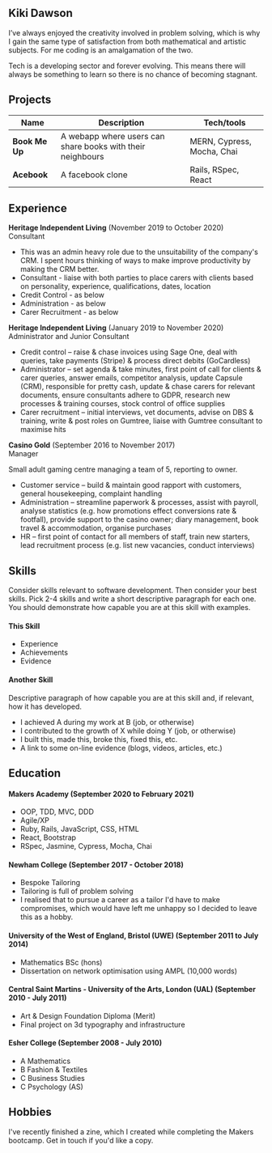 ## Kiki Dawson

I’ve always enjoyed the creativity involved in problem solving, which is why I gain the same type of satisfaction from both mathematical and artistic subjects. For me coding is an amalgamation of the two.

Tech is a developing sector and forever evolving. This means there will always be something to learn so there is no chance of becoming stagnant.

## Projects

| Name                         | Description       | Tech/tools        |
| ---------------------------- | ----------------- | ----------------- |
| **Book Me Up**            | A webapp where users can share books with their neighbours | MERN, Cypress, Mocha, Chai |
| **Acebook** | A facebook clone | Rails, RSpec, React             |

## Experience

**Heritage Independent Living** (November 2019 to October 2020)  
Consultant

- This was an admin heavy role due to the unsuitability of the company's CRM. I spent hours thinking of ways to make improve productivity by making the CRM better.
- Consultant - liaise with both parties to place carers with clients based on personality, experience, qualifications, dates, location
- Credit Control - as below
- Administration - as below
- Carer Recruitment - as below

**Heritage Independent Living** (January 2019 to November 2020)  
Administrator and Junior Consultant

- Credit control – raise & chase invoices using Sage One, deal with queries, take payments (Stripe) & process direct debits (GoCardless)
- Administrator – set agenda & take minutes, first point of call for clients & carer queries, answer emails, competitor analysis, update Capsule (CRM), responsible for pretty cash, update & chase carers for relevant documents, ensure consultants adhere to GDPR, research new processes & training courses, stock control of office supplies
- Carer recruitment – initial interviews, vet documents, advise on DBS & training, write & post roles on Gumtree, liaise with Gumtree consultant to maximise hits

**Casino Gold** (September 2016 to November 2017)  
Manager

Small adult gaming centre managing a team of 5, reporting to owner.

- Customer service – build & maintain good rapport with customers, general housekeeping, complaint handling
- Administration – streamline paperwork & processes, assist with payroll, analyse statistics (e.g. how promotions effect conversions rate & footfall), provide support to the casino owner; diary management, book travel & accommodation, organise purchases
- HR – first point of contact for all members of staff, train new starters, lead recruitment process (e.g. list new vacancies, conduct interviews)

## Skills

Consider skills relevant to software development. Then consider your best skills. Pick 2-4 skills and write a short descriptive paragraph for each one. You should demonstrate how capable you are at this skill with examples.

#### This Skill

- Experience
- Achievements
- Evidence

#### Another Skill

Descriptive paragraph of how capable you are at this skill and, if relevant, how it has developed.

- I achieved A during my work at B (job, or otherwise)
- I contributed to the growth of X while doing Y (job, or otherwise)
- I built this, made this, broke this, fixed this, etc.
- A link to some on-line evidence (blogs, videos, articles, etc.)

## Education

#### Makers Academy (September 2020 to February 2021)

- OOP, TDD, MVC, DDD
- Agile/XP
- Ruby, Rails, JavaScript, CSS, HTML
- React, Bootstrap
- RSpec, Jasmine, Cypress, Mocha, Chai

#### Newham College (September 2017 - October 2018)

- Bespoke Tailoring
- Tailoring is full of problem solving
- I realised that to pursue a career as a tailor I'd have to make compromises, which would have left me unhappy so I decided to leave this as a hobby.

#### University of the West of England, Bristol (UWE) (September 2011 to July 2014)

- Mathematics BSc (hons)
- Dissertation on network optimisation using AMPL (10,000 words)

#### Central Saint Martins - University of the Arts, London (UAL) (September 2010 - July 2011)

- Art & Design Foundation Diploma (Merit)
- Final project on 3d typography and infrastructure

#### Esher College (September 2008 - July 2010)

- A Mathematics
- B Fashion & Textiles
- C Business Studies
- C Psychology (AS)

## Hobbies

I've recently finished a zine, which I created while completing the Makers bootcamp. Get in touch if you'd like a copy.
